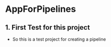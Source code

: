 # AppForPipelines

## 1. First Test for this project

- So this is a test project for creating a pipeline

